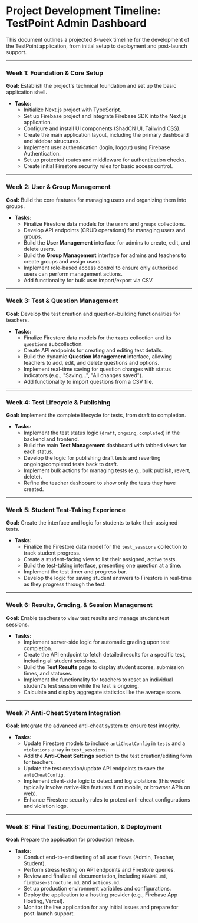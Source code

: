 # Project Development Timeline: TestPoint Admin Dashboard

This document outlines a projected 8-week timeline for the development of the TestPoint application, from initial setup to deployment and post-launch support.

---

### **Week 1: Foundation & Core Setup**

**Goal:** Establish the project's technical foundation and set up the basic application shell.

- **Tasks:**
  - Initialize Next.js project with TypeScript.
  - Set up Firebase project and integrate Firebase SDK into the Next.js application.
  - Configure and install UI components (ShadCN UI, Tailwind CSS).
  - Create the main application layout, including the primary dashboard and sidebar structures.
  - Implement user authentication (login, logout) using Firebase Authentication.
  - Set up protected routes and middleware for authentication checks.
  - Create initial Firestore security rules for basic access control.

---

### **Week 2: User & Group Management**

**Goal:** Build the core features for managing users and organizing them into groups.

- **Tasks:**
  - Finalize Firestore data models for the `users` and `groups` collections.
  - Develop API endpoints (CRUD operations) for managing users and groups.
  - Build the **User Management** interface for admins to create, edit, and delete users.
  - Build the **Group Management** interface for admins and teachers to create groups and assign users.
  - Implement role-based access control to ensure only authorized users can perform management actions.
  - Add functionality for bulk user import/export via CSV.

---

### **Week 3: Test & Question Management**

**Goal:** Develop the test creation and question-building functionalities for teachers.

- **Tasks:**
  - Finalize Firestore data models for the `tests` collection and its `questions` subcollection.
  - Create API endpoints for creating and editing test details.
  - Build the dynamic **Question Management** interface, allowing teachers to add, edit, and delete questions and options.
  - Implement real-time saving for question changes with status indicators (e.g., "Saving...", "All changes saved").
  - Add functionality to import questions from a CSV file.

---

### **Week 4: Test Lifecycle & Publishing**

**Goal:** Implement the complete lifecycle for tests, from draft to completion.

- **Tasks:**
  - Implement the test status logic (`draft`, `ongoing`, `completed`) in the backend and frontend.
  - Build the main **Test Management** dashboard with tabbed views for each status.
  - Develop the logic for publishing draft tests and reverting ongoing/completed tests back to draft.
  - Implement bulk actions for managing tests (e.g., bulk publish, revert, delete).
  - Refine the teacher dashboard to show only the tests they have created.

---

### **Week 5: Student Test-Taking Experience**

**Goal:** Create the interface and logic for students to take their assigned tests.

- **Tasks:**
  - Finalize the Firestore data model for the `test_sessions` collection to track student progress.
  - Create a student-facing view to list their assigned, active tests.
  - Build the test-taking interface, presenting one question at a time.
  - Implement the test timer and progress bar.
  - Develop the logic for saving student answers to Firestore in real-time as they progress through the test.

---

### **Week 6: Results, Grading, & Session Management**

**Goal:** Enable teachers to view test results and manage student test sessions.

- **Tasks:**
  - Implement server-side logic for automatic grading upon test completion.
  - Create the API endpoint to fetch detailed results for a specific test, including all student sessions.
  - Build the **Test Results** page to display student scores, submission times, and statuses.
  - Implement the functionality for teachers to reset an individual student's test session while the test is ongoing.
  - Calculate and display aggregate statistics like the average score.

---

### **Week 7: Anti-Cheat System Integration**

**Goal:** Integrate the advanced anti-cheat system to ensure test integrity.

- **Tasks:**
  - Update Firestore models to include `antiCheatConfig` in `tests` and a `violations` array in `test_sessions`.
  - Add the **Anti-Cheat Settings** section to the test creation/editing form for teachers.
  - Update the test creation/update API endpoints to save the `antiCheatConfig`.
  - Implement client-side logic to detect and log violations (this would typically involve native-like features if on mobile, or browser APIs on web).
  - Enhance Firestore security rules to protect anti-cheat configurations and violation logs.

---

### **Week 8: Final Testing, Documentation, & Deployment**

**Goal:** Prepare the application for production release.

- **Tasks:**
  - Conduct end-to-end testing of all user flows (Admin, Teacher, Student).
  - Perform stress testing on API endpoints and Firestore queries.
  - Review and finalize all documentation, including `README.md`, `firebase-structure.md`, and `actions.md`.
  - Set up production environment variables and configurations.
  - Deploy the application to a hosting provider (e.g., Firebase App Hosting, Vercel).
  - Monitor the live application for any initial issues and prepare for post-launch support.
